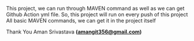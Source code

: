 This project, we can run through MAVEN command as well as we can get Github Action yml file. 
So, this project will run on every push of this project
All basic MAVEN commands, we can get it in the project itself

Thank You
Aman Srivastava
**(amangit356@gmail.com)**
